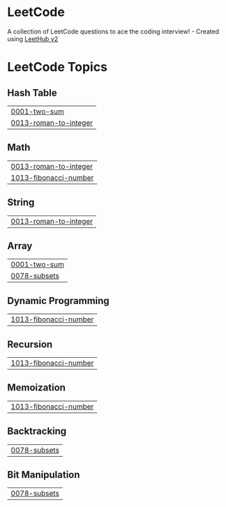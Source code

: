 # LeetCode
A collection of LeetCode questions to ace the coding interview! - Created using [LeetHub v2](https://github.com/arunbhardwaj/LeetHub-2.0)

<!---LeetCode Topics Start-->
# LeetCode Topics
## Hash Table
|  |
| ------- |
| [0001-two-sum](https://github.com/HarshKumar-coders/LeetCode/tree/master/0001-two-sum) |
| [0013-roman-to-integer](https://github.com/HarshKumar-coders/LeetCode/tree/master/0013-roman-to-integer) |
## Math
|  |
| ------- |
| [0013-roman-to-integer](https://github.com/HarshKumar-coders/LeetCode/tree/master/0013-roman-to-integer) |
| [1013-fibonacci-number](https://github.com/HarshKumar-coders/LeetCode/tree/master/1013-fibonacci-number) |
## String
|  |
| ------- |
| [0013-roman-to-integer](https://github.com/HarshKumar-coders/LeetCode/tree/master/0013-roman-to-integer) |
## Array
|  |
| ------- |
| [0001-two-sum](https://github.com/HarshKumar-coders/LeetCode/tree/master/0001-two-sum) |
| [0078-subsets](https://github.com/HarshKumar-coders/LeetCode/tree/master/0078-subsets) |
## Dynamic Programming
|  |
| ------- |
| [1013-fibonacci-number](https://github.com/HarshKumar-coders/LeetCode/tree/master/1013-fibonacci-number) |
## Recursion
|  |
| ------- |
| [1013-fibonacci-number](https://github.com/HarshKumar-coders/LeetCode/tree/master/1013-fibonacci-number) |
## Memoization
|  |
| ------- |
| [1013-fibonacci-number](https://github.com/HarshKumar-coders/LeetCode/tree/master/1013-fibonacci-number) |
## Backtracking
|  |
| ------- |
| [0078-subsets](https://github.com/HarshKumar-coders/LeetCode/tree/master/0078-subsets) |
## Bit Manipulation
|  |
| ------- |
| [0078-subsets](https://github.com/HarshKumar-coders/LeetCode/tree/master/0078-subsets) |
<!---LeetCode Topics End-->